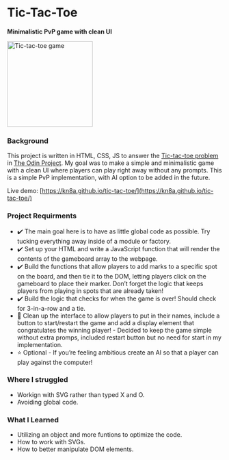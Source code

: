 # Tic-Tac-Toe
**Minimalistic PvP game with clean UI**

<img src=https://user-images.githubusercontent.com/88045655/151916402-6e25509a-0690-406b-86f0-1bf958537304.JPG alt="Tic-tac-toe game" width="200">

### Background
This project is written in HTML, CSS, JS to answer the [Tic-tac-toe problem](https://www.theodinproject.com/paths/full-stack-javascript/courses/javascript/lessons/tic-tac-toe) in [The Odin Project](https://www.theodinproject.com/).
My goal was to make a simple and minimalistic game with a clean UI where players can play right away without any prompts.
This is a simple PvP implementation, with AI option to be added in the future.

Live demo: [https://kn8a.github.io/tic-tac-toe/](https://kn8a.github.io/tic-tac-toe/)

### Project Requirments

 - ✔️ The main goal here is to have as little global code as possible. Try tucking everything away inside of a module or factory.
 - ✔️ Set up your HTML and write a JavaScript function that will render the contents of the gameboard array to the webpage.
 - ✔️ Build the functions that allow players to add marks to a specific spot on the board, and then tie it to the DOM, letting players click on the gameboard to place their marker. Don’t forget the logic that keeps players from playing in spots that are already taken!
 - ✔️ Build the logic that checks for when the game is over! Should check for 3-in-a-row and a tie.
 - 🔹 Clean up the interface to allow players to put in their names, include a button to start/restart the game and add a display element that congratulates the winning player! - Decided to keep the game simple without extra promps, included restart button but no need for start in my implementation.
 - ⭐ Optional - If you’re feeling ambitious create an AI so that a player can play against the computer!
 
### Where I struggled

 - Workign with SVG rather than typed X and O.
 - Avoiding global code.

### What I Learned

 - Utilizing an object and more funtions to optimize the code.
 - How to work with SVGs.
 - How to better manipulate DOM elements.
